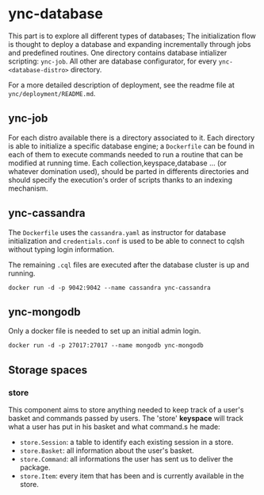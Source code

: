 # ync-database

This part is to explore all different types of databases; The initialization flow is thought to deploy a database and expanding incrementally through jobs and predefined routines. One directory contains database intializer scripting: `ync-job`. All other are database configurator, for every `ync-<database-distro>` directory.

For a more detailed description of deployment, see the readme file at `ync/deployment/README.md`.

## ync-job

For each distro available there is a directory associated to it. Each directory is able to initialize a specific database engine; a `Dockerfile` can be found in each of them to execute commands needed to run a routine that can be modified at running time. Each collection,keyspace,database ... (or whatever domination used), should be parted in differents directories and should specify the execution's order of scripts thanks to an indexing mechanism.

## ync-cassandra

The `Dockerfile` uses the `cassandra.yaml` as instructor for database initialization and `credentials.conf` is used to be able to connect to cqlsh without typing login information.

The remaining `.cql` files are executed after the database cluster is up and running.

    docker run -d -p 9042:9042 --name cassandra ync-cassandra

## ync-mongodb

Only a docker file is needed to set up an initial admin login.

    docker run -d -p 27017:27017 --name mongodb ync-mongodb

## Storage spaces

### store

This component aims to store anything needed to keep track of a user's basket and commands passed by users. The 'store' __keyspace__ will track what a user has put in his basket and what command.s he made:

- `store.Session`: a table to identify each existing session in a store.
- `store.Basket`: all information about the user's basket.
- `store.Command`: all informations the user has sent us to deliver the package.
- `store.Item`: every item that has been and is currently available in the store.

